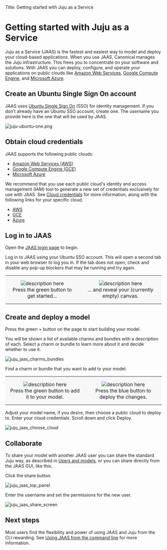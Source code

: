 Title: Getting started with Juju as a Service

# Getting started with Juju as a Service

Juju as a Service (JAAS) is the fastest and easiest way to model and deploy
your cloud-based applications. When you use JAAS, Canonical manages the Juju
infrastructure. This frees you to concentrate on your software and solutions.
With JAAS you can deploy, configure, and operate your applications on public
clouds like [Amazon Web Services][aws], [Google Compute Engine][gce], and
[Microsoft Azure][azure].

## Create an Ubuntu Single Sign On account

JAAS uses [Ubuntu Single Sign On][ubuntuSSO] (SSO) for identity management. 
If you don’t already have an Ubuntu SSO account, create one. The username
you provide here is the one that will be used by JAAS.

![juju-ubuntu-one.png](./media/jaas-ubuntu-one.png)

## Obtain cloud credentials

JAAS supports the following public clouds:

 * [Amazon Web Services (AWS)][aws]
 * [Google Compute Engine (GCE)][gce]
 * [Microsoft Azure][azure]

We recommend that you use each public cloud's identity and access management
(IAM) tool to generate a new set of credentials exclusively for use with JAAS.
See [Cloud credentials][credentials] for more information, along with the
following links for your specific cloud.

 * [AWS][awscreds]
 * [GCE][gcecreds]
 * [Azure][azurecreds]

## Log in to JAAS

Open the [JAAS login page][jaaslogin] to begin.

Log in to JAAS using your Ubuntu SSO account. This will open a second tab in
your web browser to log you in. If the tab does not open, check and disable any
pop-up blockers that may be running and try again.

<style>
table th, table td {
    background: #f7f7f7;
    border: 0px solid;
    padding: 15px 10px;
}
</style>

<table width="500" border-width="0px" cellpadding="5">

<tr>

<td align="center" valign="center" border-width="0px" >
<img src="./media/jaas-empty.png" alt="description here" />
<br />
Press the green button to get started...
</td>

<td align="center" valign="center" border-width="0px">
<img src="./media/jaas-start.png" alt="description here" />
<br />
... and reveal your (currently empty) canvas.
</td>

</tr>

</table>


## Create and deploy a model

Press the green + button on the page to start building your model.

You will be shown a list of available charms and bundles with a description of
each. Select a charm or bundle to learn more about it and decide whether to
use it.


![juju_jaas_charms_bundles](./media/jaas-search.png)

Find a charm or bundle that you want to add to your model.

<table width="500" border-width="0px" cellpadding="5">

<tr>

<td align="center" valign="center" border-width="0px" >
<img src="./media/jaas-select-bundle.png" alt="description here" />
<br />
Press the green button to add it to your model.
</td>

<td align="center" valign="center" border-width="0px">
<img src="./media/jaas-deploy-changes.png" alt="description here" />
<br />
Press the blue button to deploy the changes.
</td>

</tr>

</table>

Adjust your model name, if you desire, then choose a public cloud to deploy to.
Enter your cloud credentials. Scroll down and click Deploy.

![juju_jaas_choose_cloud](./media/juju_jaas_choose_cloud.png)

## Collaborate

To share your model with another JAAS user you can share the standard Juju way,
as described in [Users and models][users], or you can share directly from the
JAAS GUI, like this.

Click the share button.

![juju_jaas_top_panel](./media/juju_jaas_share_button.png)

Enter the username and set the permissions for the new user.

![juju_jaas_share_screen](./media/juju_jaas_share_screen.png)

## Next steps

Most users find the flexibility and power of using JAAS and Juju from the CLI
rewarding. See [Using JAAS from the command line][jaascli] for more information.

[azure]: ./help-azure.html "Using the Microsoft Azure public cloud"
[azurecreds]: ./help-azure#credentials "Help with Azure credentials"
[aws]: ./help-aws.html "Using the Amazon Web Service public cloud"
[awscreds]: ./help-aws#credentials "Help with AWS credentials"
[credentials]: ./credentials.html
[gce]: ./help-google.html "Using the Google Compute Engine public cloud"
[gcecreds]: ./help-google#download-credentials "Help with GCE credentials"
[jaascli]: ./jaas-cli.html "Using JAAS from the command line"
[jaaslogin]: https://jujucharms.com/login "JAAS login page"
[ubuntuSSO]: https://login.ubuntu.com/ "Ubuntu single sign on"
[users]: ./users-models.html "Users and models"


